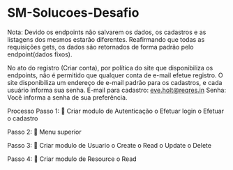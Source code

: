 # SM-Solucoes-Desafio

Nota: Devido os endpoints não salvarem os dados, os cadastros e as listagens dos mesmos estarão diferentes. Reafirmando que todas as requisições gets, os dados são retornados de forma padrão pelo endpoint(dados fixos).

No ato do registro (Criar conta), por política do site que disponibiliza os endpoints, não é permitido que qualquer conta de e-mail efetue registro. O site disponibiliza um endereço de e-mail padrão para os cadastros, e cada usuário informa sua senha.
E-mail para cadastro: eve.holt@reqres.in
Senha: Você informa a senha de sua preferência.

Processo
Passo 1:
	Criar modulo de Autenticação
o	Efetuar login
o	Efetuar o cadastro

Passo 2:
	Menu superior

Passo 3:
	Criar modulo de Usuario
o	Create
o	Read
o	Update
o	Delete

Passo 4:
	Criar modulo de Resource
o	Read
